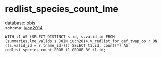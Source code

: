 # redlist_species_count_lme
database: [obis](../)  
schema: [iucn2014](iucn2014)  

    WITH t1 AS (SELECT DISTINCT s.id, s.valid_id FROM (summaries.lme_valids s JOIN iucn2014.v_redlist_for_gef_twap_oo r ON ((s.valid_id = r.tname_id)))) SELECT t1.id, count(*) AS redlist_species_count FROM t1 GROUP BY t1.id;